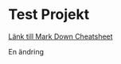# Test Projekt

[Länk till Mark Down Cheatsheet](https://github.com/adam-p/markdown-here/wiki/Markdown-Cheatsheet)

En ändring